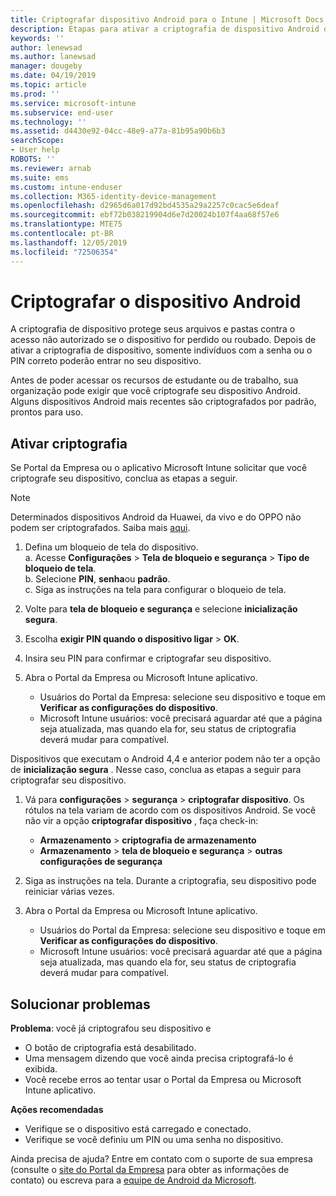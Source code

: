 ```yaml
---
title: Criptografar dispositivo Android para o Intune | Microsoft Docs
description: Etapas para ativar a criptografia de dispositivo Android quando exigido pelo Intune
keywords: ''
author: lenewsad
ms.author: lanewsad
manager: dougeby
ms.date: 04/19/2019
ms.topic: article
ms.prod: ''
ms.service: microsoft-intune
ms.subservice: end-user
ms.technology: ''
ms.assetid: d4430e92-04cc-48e9-a77a-81b95a90b6b3
searchScope:
- User help
ROBOTS: ''
ms.reviewer: arnab
ms.suite: ems
ms.custom: intune-enduser
ms.collection: M365-identity-device-management
ms.openlocfilehash: d2965d6a017d92bd4535a29a2257c0cac5e6deaf
ms.sourcegitcommit: ebf72b038219904d6e7d20024b107f4aa68f57e6
ms.translationtype: MTE75
ms.contentlocale: pt-BR
ms.lasthandoff: 12/05/2019
ms.locfileid: "72506354"
---
```

# <a name="encrypting-your-android-device"></a>Criptografar o dispositivo Android

A criptografia de dispositivo protege seus arquivos e pastas contra o acesso não autorizado se o dispositivo for perdido ou roubado. Depois de ativar a criptografia de dispositivo, somente indivíduos com a senha ou o PIN correto poderão entrar no seu dispositivo. 

Antes de poder acessar os recursos de estudante ou de trabalho, sua organização pode exigir que você criptografe seu dispositivo Android. Alguns dispositivos Android mais recentes são criptografados por padrão, prontos para uso.  

## <a name="turn-on-encryption"></a>Ativar criptografia

Se Portal da Empresa ou o aplicativo Microsoft Intune solicitar que você criptografe seu dispositivo, conclua as etapas a seguir. 

> [!Note]
> Determinados dispositivos Android da Huawei, da vivo e do OPPO não podem ser criptografados. Saiba mais [aqui](your-device-appears-encrypted-but-cp-says-otherwise-android.md).  

1. Defina um bloqueio de tela do dispositivo.  
    a. Acesse **Configurações** > **Tela de bloqueio e segurança** > **Tipo de bloqueio de tela**.  
    b. Selecione **PIN**, **senha**ou **padrão**.  
    c. Siga as instruções na tela para configurar o bloqueio de tela.  

2. Volte para **tela de bloqueio e segurança** e selecione **inicialização segura**.
3. Escolha **exigir PIN quando o dispositivo ligar** > **OK**.
4. Insira seu PIN para confirmar e criptografar seu dispositivo.
5. Abra o Portal da Empresa ou Microsoft Intune aplicativo.
    * Usuários do Portal da Empresa: selecione seu dispositivo e toque em **Verificar as configurações do dispositivo**. 
    * Microsoft Intune usuários: você precisará aguardar até que a página seja atualizada, mas quando ela for, seu status de criptografia deverá mudar para compatível.  

Dispositivos que executam o Android 4,4 e anterior podem não ter a opção de **inicialização segura** . Nesse caso, conclua as etapas a seguir para criptografar seu dispositivo.

1. Vá para **configurações** > **segurança** > **criptografar dispositivo**. Os rótulos na tela variam de acordo com os dispositivos Android. Se você não vir a opção **criptografar dispositivo** , faça check-in:
    * **Armazenamento** > **criptografia de armazenamento**
    * **Armazenamento** > **tela de bloqueio e segurança** > **outras configurações de segurança** 

2. Siga as instruções na tela. Durante a criptografia, seu dispositivo pode reiniciar várias vezes.
3. Abra o Portal da Empresa ou Microsoft Intune aplicativo.
    * Usuários do Portal da Empresa: selecione seu dispositivo e toque em **Verificar as configurações do dispositivo**.  
    * Microsoft Intune usuários: você precisará aguardar até que a página seja atualizada, mas quando ela for, seu status de criptografia deverá mudar para compatível.

## <a name="troubleshoot"></a>Solucionar problemas  
**Problema**: você já criptografou seu dispositivo e

- O botão de criptografia está desabilitado.
- Uma mensagem dizendo que você ainda precisa criptografá-lo é exibida.
- Você recebe erros ao tentar usar o Portal da Empresa ou Microsoft Intune aplicativo.

**Ações recomendadas**

- Verifique se o dispositivo está carregado e conectado.  
- Verifique se você definiu um PIN ou uma senha no dispositivo.  

Ainda precisa de ajuda? Entre em contato com o suporte de sua empresa (consulte o [site do Portal da Empresa](https://go.microsoft.com/fwlink/?linkid=2010980) para obter as informações de contato) ou escreva para a <a href="mailto:wintunedroidfbk@microsoft.com?subject=I'm having trouble with encryption on my Android device&body=Describe the issue you're experiencing here.">equipe de Android da Microsoft</a>.  
